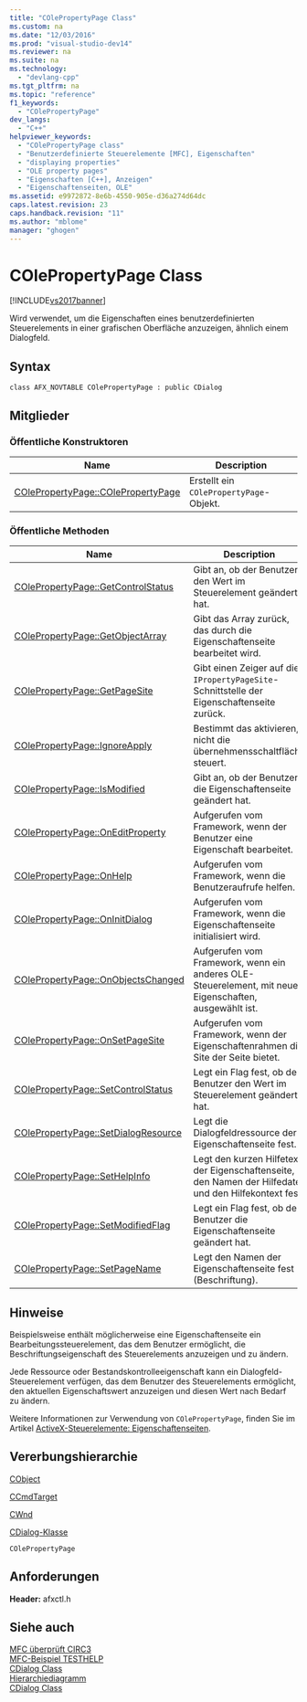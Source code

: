 ```yaml
---
title: "COlePropertyPage Class"
ms.custom: na
ms.date: "12/03/2016"
ms.prod: "visual-studio-dev14"
ms.reviewer: na
ms.suite: na
ms.technology: 
  - "devlang-cpp"
ms.tgt_pltfrm: na
ms.topic: "reference"
f1_keywords: 
  - "COlePropertyPage"
dev_langs: 
  - "C++"
helpviewer_keywords: 
  - "COlePropertyPage class"
  - "Benutzerdefinierte Steuerelemente [MFC], Eigenschaften"
  - "displaying properties"
  - "OLE property pages"
  - "Eigenschaften [C++], Anzeigen"
  - "Eigenschaftenseiten, OLE"
ms.assetid: e9972872-8e6b-4550-905e-d36a274d64dc
caps.latest.revision: 23
caps.handback.revision: "11"
ms.author: "mblome"
manager: "ghogen"
---
```

# COlePropertyPage Class
[!INCLUDE[vs2017banner](../../assembler/inline/includes/vs2017banner.md)]

Wird verwendet, um die Eigenschaften eines benutzerdefinierten Steuerelements in einer grafischen Oberfläche anzuzeigen, ähnlich einem Dialogfeld.  
  
## Syntax  
  
```  
class AFX_NOVTABLE COlePropertyPage : public CDialog  
```  
  
## Mitglieder  
  
### Öffentliche Konstruktoren  
  
|Name|Description|  
|----------|-----------------|  
|[COlePropertyPage::COlePropertyPage](../Topic/COlePropertyPage::COlePropertyPage.md)|Erstellt ein `COlePropertyPage`\-Objekt.|  
  
### Öffentliche Methoden  
  
|Name|Description|  
|----------|-----------------|  
|[COlePropertyPage::GetControlStatus](../Topic/COlePropertyPage::GetControlStatus.md)|Gibt an, ob der Benutzer den Wert im Steuerelement geändert hat.|  
|[COlePropertyPage::GetObjectArray](../Topic/COlePropertyPage::GetObjectArray.md)|Gibt das Array zurück, das durch die Eigenschaftenseite bearbeitet wird.|  
|[COlePropertyPage::GetPageSite](../Topic/COlePropertyPage::GetPageSite.md)|Gibt einen Zeiger auf die `IPropertyPageSite`\-Schnittstelle der Eigenschaftenseite zurück.|  
|[COlePropertyPage::IgnoreApply](../Topic/COlePropertyPage::IgnoreApply.md)|Bestimmt das aktivieren, nicht die übernehmensschaltfläche steuert.|  
|[COlePropertyPage::IsModified](../Topic/COlePropertyPage::IsModified.md)|Gibt an, ob der Benutzer die Eigenschaftenseite geändert hat.|  
|[COlePropertyPage::OnEditProperty](../Topic/COlePropertyPage::OnEditProperty.md)|Aufgerufen vom Framework, wenn der Benutzer eine Eigenschaft bearbeitet.|  
|[COlePropertyPage::OnHelp](../Topic/COlePropertyPage::OnHelp.md)|Aufgerufen vom Framework, wenn die Benutzeraufrufe helfen.|  
|[COlePropertyPage::OnInitDialog](../Topic/COlePropertyPage::OnInitDialog.md)|Aufgerufen vom Framework, wenn die Eigenschaftenseite initialisiert wird.|  
|[COlePropertyPage::OnObjectsChanged](../Topic/COlePropertyPage::OnObjectsChanged.md)|Aufgerufen vom Framework, wenn ein anderes OLE\-Steuerelement, mit neuen Eigenschaften, ausgewählt ist.|  
|[COlePropertyPage::OnSetPageSite](../Topic/COlePropertyPage::OnSetPageSite.md)|Aufgerufen vom Framework, wenn der Eigenschaftenrahmen die Site der Seite bietet.|  
|[COlePropertyPage::SetControlStatus](../Topic/COlePropertyPage::SetControlStatus.md)|Legt ein Flag fest, ob der Benutzer den Wert im Steuerelement geändert hat.|  
|[COlePropertyPage::SetDialogResource](../Topic/COlePropertyPage::SetDialogResource.md)|Legt die Dialogfeldressource der Eigenschaftenseite fest.|  
|[COlePropertyPage::SetHelpInfo](../Topic/COlePropertyPage::SetHelpInfo.md)|Legt den kurzen Hilfetext der Eigenschaftenseite, den Namen der Hilfedatei und den Hilfekontext fest.|  
|[COlePropertyPage::SetModifiedFlag](../Topic/COlePropertyPage::SetModifiedFlag.md)|Legt ein Flag fest, ob der Benutzer die Eigenschaftenseite geändert hat.|  
|[COlePropertyPage::SetPageName](../Topic/COlePropertyPage::SetPageName.md)|Legt den Namen der Eigenschaftenseite fest \(Beschriftung\).|  
  
## Hinweise  
 Beispielsweise enthält möglicherweise eine Eigenschaftenseite ein Bearbeitungssteuerelement, das dem Benutzer ermöglicht, die Beschriftungseigenschaft des Steuerelements anzuzeigen und zu ändern.  
  
 Jede Ressource oder Bestandskontrolleeigenschaft kann ein Dialogfeld\-Steuerelement verfügen, das dem Benutzer des Steuerelements ermöglicht, den aktuellen Eigenschaftswert anzuzeigen und diesen Wert nach Bedarf zu ändern.  
  
 Weitere Informationen zur Verwendung von `COlePropertyPage`, finden Sie im Artikel [ActiveX\-Steuerelemente: Eigenschaftenseiten](../../mfc/mfc-activex-controls-property-pages.md).  
  
## Vererbungshierarchie  
 [CObject](../../mfc/reference/cobject-class.md)  
  
 [CCmdTarget](../../mfc/reference/ccmdtarget-class.md)  
  
 [CWnd](../../mfc/reference/cwnd-class.md)  
  
 [CDialog\-Klasse](../../mfc/reference/cdialog-class.md)  
  
 `COlePropertyPage`  
  
## Anforderungen  
 **Header:**  afxctl.h  
  
## Siehe auch  
 [MFC überprüft CIRC3](../../top/visual-cpp-samples.md)   
 [MFC\-Beispiel TESTHELP](../../top/visual-cpp-samples.md)   
 [CDialog Class](../../mfc/reference/cdialog-class.md)   
 [Hierarchiediagramm](../../mfc/hierarchy-chart.md)   
 [CDialog Class](../../mfc/reference/cdialog-class.md)
